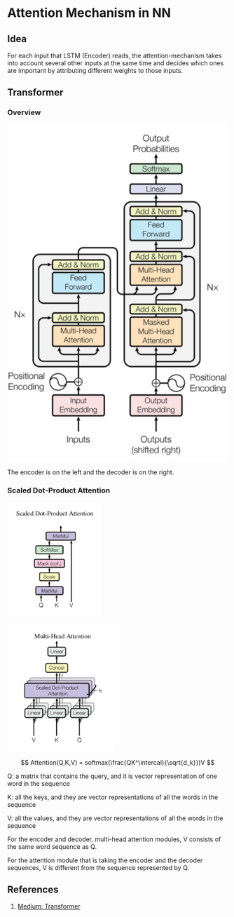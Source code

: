 # Attention Mechanism in NN

## Idea

For each input that LSTM (Encoder) reads, the attention-mechanism takes into account several other inputs at the same time and decides which ones are important by attributing different weights to those inputs.

## Transformer

### Overview

![Transformer Architecture](<../../.gitbook/assets/image (3) (1).png>)

The encoder is on the left and the decoder is on the right.

### Scaled Dot-Product Attention

![Scaled Dot-Product Attention](<../../.gitbook/assets/image (1) (1).png>)

![Multi-Head Attention](<../../.gitbook/assets/image (2).png>)

$$
Attention(Q,K,V) = softmax(\frac{QK^\intercal}{\sqrt{d_k}})V
$$

Q: a matrix that contains the query, and it is vector representation of one word in the sequence

K: all the keys, and they are vector representations of all the words in the sequence

V: all the values, and they are vector representations of all the words in the sequence

For the encoder and decoder, multi-head attention modules, V consists of the same word sequence as Q.

For the attention module that is taking the encoder and the decoder sequences, V is different from the sequence represented by Q.

## References

1. [Medium: Transformer](https://medium.com/inside-machine-learning/what-is-a-transformer-d07dd1fbec04)
